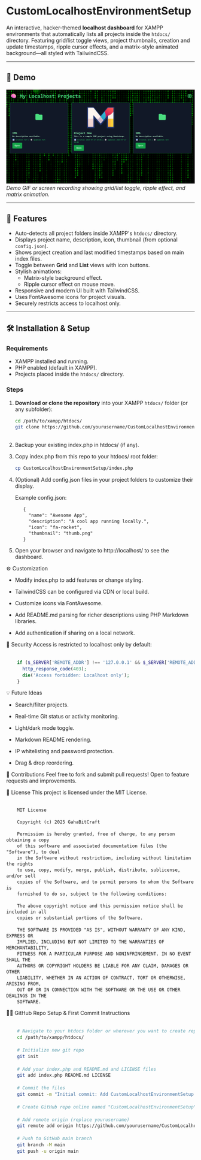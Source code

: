 # CustomLocalhostEnvironmentSetup

An interactive, hacker-themed **localhost dashboard** for XAMPP environments that automatically lists all projects inside the `htdocs/` directory. Featuring grid/list toggle views, project thumbnails, creation and update timestamps, ripple cursor effects, and a matrix-style animated background—all styled with TailwindCSS.

---

## 🚀 Demo

![Dashboard Demo](demo-grid.png)
*Demo GIF or screen recording showing grid/list toggle, ripple effect, and matrix animation.*

---

## 🧩 Features

- Auto-detects all project folders inside XAMPP's `htdocs/` directory.
- Displays project name, description, icon, thumbnail (from optional `config.json`).
- Shows project creation and last modified timestamps based on main index files.
- Toggle between **Grid** and **List** views with icon buttons.
- Stylish animations:
  - Matrix-style background effect.
  - Ripple cursor effect on mouse move.
- Responsive and modern UI built with TailwindCSS.
- Uses FontAwesome icons for project visuals.
- Securely restricts access to localhost only.

---

## 🛠 Installation & Setup

### Requirements

- XAMPP installed and running.
- PHP enabled (default in XAMPP).
- Projects placed inside the `htdocs/` directory.

### Steps

1. **Download or clone the repository** into your XAMPP `htdocs/` folder (or any subfolder):

   ```bash
   cd /path/to/xampp/htdocs/
   git clone https://github.com/yourusername/CustomLocalhostEnvironmentSetup.git
  
2. Backup your existing index.php in htdocs/ (if any).

3. Copy index.php from this repo to your htdocs/ root folder:

    ```bash
    cp CustomLocalhostEnvironmentSetup/index.php
    ```

4. (Optional) Add config.json files in your project folders to customize their display.

    Example config.json:

          {
            "name": "Awesome App",
            "description": "A cool app running locally.",
            "icon": "fa-rocket",
            "thumbnail": "thumb.png"
          }
    
5. Open your browser and navigate to http://localhost/ to see the dashboard.

⚙️ Customization
  - Modify index.php to add features or change styling.
  
  - TailwindCSS can be configured via CDN or local build.
  
  - Customize icons via FontAwesome.
  
  - Add README.md parsing for richer descriptions using PHP Markdown libraries.
  
  - Add authentication if sharing on a local network.

🔐 Security
Access is restricted to localhost only by default:

  ```php

      if ($_SERVER['REMOTE_ADDR'] !== '127.0.0.1' && $_SERVER['REMOTE_ADDR'] !== '::1') {
        http_response_code(403);
        die('Access forbidden: Localhost only');
      }
  ```
💡 Future Ideas

  - Search/filter projects.
  
  - Real-time Git status or activity monitoring.
  
  - Light/dark mode toggle.
  
  - Markdown README rendering.
  
  - IP whitelisting and password protection.
  
  - Drag & drop reordering.

🙌 Contributions
  Feel free to fork and submit pull requests! Open to feature requests and improvements.

📄 License
  This project is licensed under the MIT License.

  ```text

      MIT License
      
      Copyright (c) 2025 GahaBitCraft
      
      Permission is hereby granted, free of charge, to any person obtaining a copy
      of this software and associated documentation files (the "Software"), to deal
      in the Software without restriction, including without limitation the rights
      to use, copy, modify, merge, publish, distribute, sublicense, and/or sell 
      copies of the Software, and to permit persons to whom the Software is 
      furnished to do so, subject to the following conditions:
      
      The above copyright notice and this permission notice shall be included in all 
      copies or substantial portions of the Software.
      
      THE SOFTWARE IS PROVIDED "AS IS", WITHOUT WARRANTY OF ANY KIND, EXPRESS OR 
      IMPLIED, INCLUDING BUT NOT LIMITED TO THE WARRANTIES OF MERCHANTABILITY, 
      FITNESS FOR A PARTICULAR PURPOSE AND NONINFRINGEMENT. IN NO EVENT SHALL THE 
      AUTHORS OR COPYRIGHT HOLDERS BE LIABLE FOR ANY CLAIM, DAMAGES OR OTHER 
      LIABILITY, WHETHER IN AN ACTION OF CONTRACT, TORT OR OTHERWISE, ARISING FROM, 
      OUT OF OR IN CONNECTION WITH THE SOFTWARE OR THE USE OR OTHER DEALINGS IN THE 
      SOFTWARE.
   ``` 

🧑‍💻 GitHub Repo Setup & First Commit Instructions
  ```bash

      # Navigate to your htdocs folder or wherever you want to create repo
      cd /path/to/xampp/htdocs/
      
      # Initialize new git repo
      git init
      
      # Add your index.php and README.md and LICENSE files
      git add index.php README.md LICENSE
      
      # Commit the files
      git commit -m "Initial commit: Add CustomLocalhostEnvironmentSetup dashboard"
      
      # Create GitHub repo online named "CustomLocalhostEnvironmentSetup" (via GitHub UI)
      
      # Add remote origin (replace yourusername)
      git remote add origin https://github.com/yourusername/CustomLocalhostEnvironmentSetup.git
      
      # Push to GitHub main branch
      git branch -M main
      git push -u origin main
  ```
